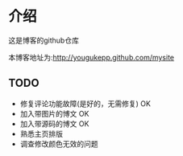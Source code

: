 介绍
=========
这是博客的github仓库

本博客地址为:http://yougukepp.github.com/mysite

## TODO
- 修复评论功能故障(是好的，无需修复) OK
- 加入带图片的博文 OK
- 加入带源码的博文 OK
- 熟悉主页排版
- 调查修改颜色无效的问题
